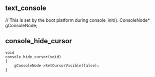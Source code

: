 
## text_console


// This is set by the boot platform during console_init().
ConsoleNode* gConsoleNode;


## console_hide_cursor

```
void
console_hide_cursor(void)
{
	gConsoleNode->SetCursorVisible(false);
}

```
